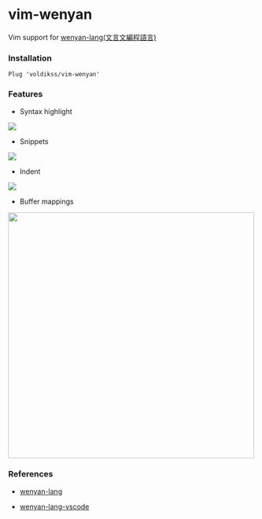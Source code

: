 # vim-wenyan

Vim support for [wenyan-lang(文言文編程語言)](https://github.com/LingDong-/wenyan-lang)

### Installation

```vim
Plug 'voldikss/vim-wenyan'
```

### Features

- Syntax highlight

![](https://user-images.githubusercontent.com/20282795/71150014-2f61b900-226b-11ea-91f9-51b5b2d5ad3b.PNG)

- Snippets

![](https://user-images.githubusercontent.com/20282795/71150008-2e308c00-226b-11ea-88dc-249b9563e6cd.gif)

- Indent

![](https://user-images.githubusercontent.com/20282795/71150011-2ec92280-226b-11ea-8bb0-dc543dbaa841.gif)

- Buffer mappings

<img src="https://user-images.githubusercontent.com/20282795/71150009-2ec92280-226b-11ea-9e6c-2a5ef008cf35.gif" width=500>

### References

- [wenyan-lang](https://github.com/LingDong-/wenyan-lang)

- [wenyan-lang-vscode](https://github.com/antfu/wenyan-lang-vscode)
